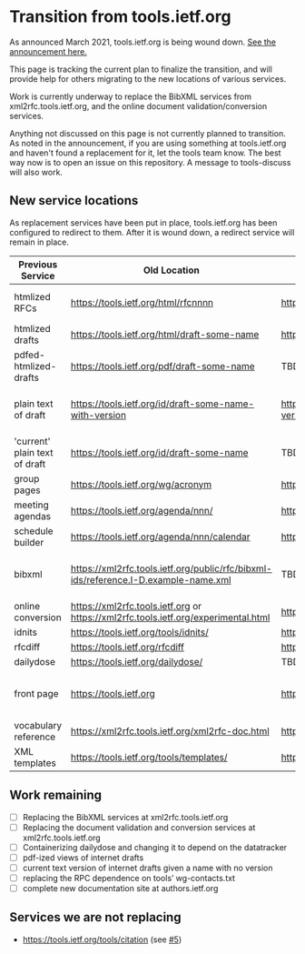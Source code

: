 # Transition from tools.ietf.org

As announced March 2021, tools.ietf.org is being wound down. [See the announcement here.](https://mailarchive.ietf.org/arch/msg/ietf/0n-6EXEmkTp3Uv_vj-5Vnm3o0bo/)

This page is tracking the current plan to finalize the transition, and will provide help for others migrating to the new locations of various services.

Work is currently underway to replace the BibXML services from xml2rfc.tools.ietf.org, and the online document validation/conversion services.

Anything not discussed on this page is not currently planned to transition. As noted in the announcement, if you are using something at tools.ietf.org and haven't found a replacement for it, let the tools team know. The best way now is to open an issue on this repository. A message to tools-discuss will also work.

## New service locations

As replacement services have been put in place, tools.ietf.org has been configured to redirect to them. After it is wound down, a redirect service will remain in place.

| Previous Service | Old Location | New Location | Notes |
| -----------------|--------------|--------------|-------|
| htmlized RFCs | https://tools.ietf.org/html/rfcnnnn | https://www.rfc-editor.org/rfc/rfcnnn.html| Preserves #section-n.n anchors |
| htmlized drafts | https://tools.ietf.org/html/draft-some-name | https://datatracker.ietf.org/doc/html/draft-some-name ||
| pdfed-htmlized-drafts | https://tools.ietf.org/pdf/draft-some-name | TBD ||
| plain text of draft | https://tools.ietf.org/id/draft-some-name-with-version | https://www.ietf.org/archive/id/draft-some-name-with-version | Doesn't handle versionless names|
| 'current' plain text of draft | https://tools.ietf.org/id/draft-some-name | TBD ||
| group pages | https://tools.ietf.org/wg/acronym | https://datatracker.ietf.org/group/acronym ||
| meeting agendas | https://tools.ietf.org/agenda/nnn/ | https://datatracker.ietf.org/meeting/nnn/agenda ||
| schedule builder | https://tools.ietf.org/agenda/nnn/calendar | https://datatracker.ietf.org/meeting/nnn/agenda/personalize ||
| bibxml | https://xml2rfc.tools.ietf.org/public/rfc/bibxml-ids/reference.I-D.example-name.xml | TBD | All of the bibxml datasets will be available|
| online conversion | https://xml2rfc.tools.ietf.org or https://xml2rfc.tools.ietf.org/experimental.html | https://author-tools.ietf.org | Currently in alpha |
| idnits | https://tools.ietf.org/tools/idnits/ | https://www.ietf.org/tools/idnits ||
| rfcdiff | https://tools.ietf.org/rfcdiff | https://www.ietf.org/rfcdiff ||
| dailydose | https://tools.ietf.org/dailydose/ | TBD ||
| front page | https://tools.ietf.org | https://authors.ietf.org | New documentation site for authors |
| vocabulary reference | https://xml2rfc.tools.ietf.org/xml2rfc-doc.html | https://authors.ietf.org ||
| XML templates | https://tools.ietf.org/tools/templates/ | https://authors.ietf.org ||

## Work remaining
- [ ] Replacing the BibXML services at xml2rfc.tools.ietf.org
- [ ] Replacing the document validation and conversion services at xml2rfc.tools.ietf.org
- [ ] Containerizing dailydose and changing it to depend on the datatracker
- [ ] pdf-ized views of internet drafts
- [ ] current text version of internet drafts given a name with no version
- [ ] replacing the RPC dependence on tools’ wg-contacts.txt
- [ ] complete new documentation site at authors.ietf.org

## Services we are not replacing
- https://tools.ietf.org/tools/citation (see [#5](https://github.com/ietf-tools/tools-transition-plan/issues/5))
